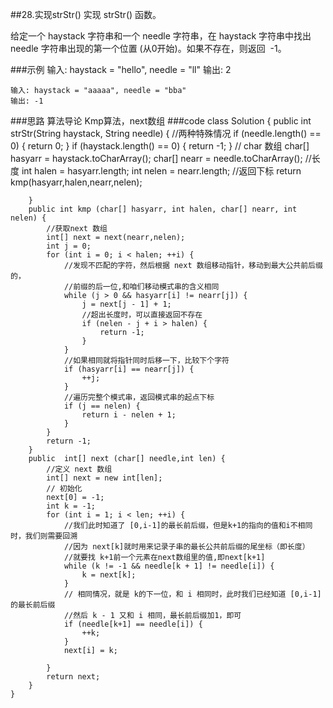 ##28.实现strStr()
实现 strStr() 函数。

给定一个 haystack 字符串和一个 needle 字符串，在 haystack 字符串中找出 needle 字符串出现的第一个位置 (从0开始)。如果不存在，则返回  -1。

###示例
    输入: haystack = "hello", needle = "ll"
    输出: 2
    
    输入: haystack = "aaaaa", needle = "bba"
    输出: -1
###思路
    算法导论 Kmp算法，next数组
###code
    class Solution {
        public int strStr(String haystack, String needle) {
             //两种特殊情况
            if (needle.length() == 0) {
                return 0;
            }
            if (haystack.length() == 0) {
                return -1;
            }
            // char 数组
            char[] hasyarr = haystack.toCharArray();
            char[] nearr = needle.toCharArray();
            //长度
            int halen = hasyarr.length;
            int nelen = nearr.length;
            //返回下标
            return kmp(hasyarr,halen,nearr,nelen);
    
        }
        public int kmp (char[] hasyarr, int halen, char[] nearr, int nelen) {
            //获取next 数组
            int[] next = next(nearr,nelen);
            int j = 0;
            for (int i = 0; i < halen; ++i) {
                //发现不匹配的字符，然后根据 next 数组移动指针，移动到最大公共前后缀的，
                //前缀的后一位,和咱们移动模式串的含义相同
                while (j > 0 && hasyarr[i] != nearr[j]) {
                    j = next[j - 1] + 1;
                    //超出长度时，可以直接返回不存在
                    if (nelen - j + i > halen) {
                        return -1;
                    }
                }
                //如果相同就将指针同时后移一下，比较下个字符
                if (hasyarr[i] == nearr[j]) {
                    ++j;
                }
                //遍历完整个模式串，返回模式串的起点下标
                if (j == nelen) {
                    return i - nelen + 1;
                }
            }
            return -1;
        }
        public  int[] next (char[] needle,int len) {
            //定义 next 数组
            int[] next = new int[len];
            // 初始化
            next[0] = -1;
            int k = -1;
            for (int i = 1; i < len; ++i) {
                //我们此时知道了 [0,i-1]的最长前后缀，但是k+1的指向的值和i不相同时，我们则需要回溯
                //因为 next[k]就时用来记录子串的最长公共前后缀的尾坐标（即长度）
                //就要找 k+1前一个元素在next数组里的值,即next[k+1]
                while (k != -1 && needle[k + 1] != needle[i]) {
                    k = next[k];
                }
                // 相同情况，就是 k的下一位，和 i 相同时，此时我们已经知道 [0,i-1]的最长前后缀
                //然后 k - 1 又和 i 相同，最长前后缀加1，即可
                if (needle[k+1] == needle[i]) {
                    ++k;
                }
                next[i] = k;
    
            }
            return next;
        }
    }
